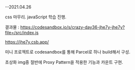 --2021.04.26

css 마무리. javaScript 학습 진행.

결과물 :
https://codesandbox.io/s/crazy-day36-jhe7y-jhe7y?file=/src/index.js

https://jhe7y.csb.app/

미니 프로젝트로 codesandbox를 통해 Parcel로 하나 build해서 구성.

초상화 img중 절반에 Proxy Pattern을 적용한 기능과 카운트 구현.




